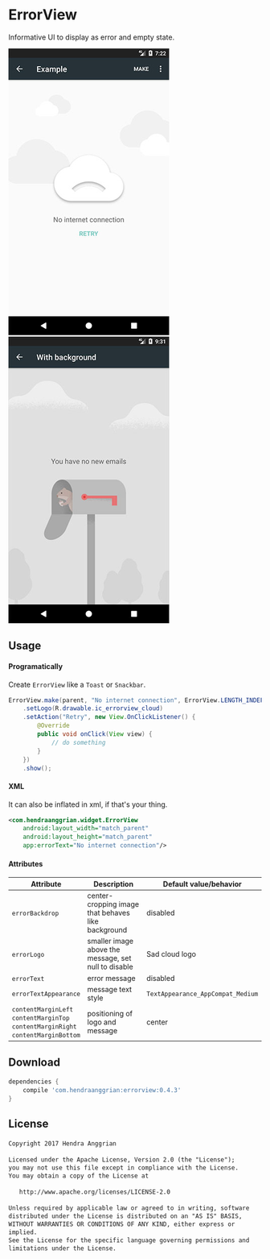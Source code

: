 ErrorView
=========
Informative UI to display as error and empty state.

![demo1][demo1] ![demo2][demo2]

Usage
-----
#### Programatically
Create `ErrorView` like a `Toast` or `Snackbar`.
```java
ErrorView.make(parent, "No internet connection", ErrorView.LENGTH_INDEFINITE)
    .setLogo(R.drawable.ic_errorview_cloud)
    .setAction("Retry", new View.OnClickListener() {
        @Override
        public void onClick(View view) {
            // do something
        }
    })
    .show();
```

#### XML
It can also be inflated in xml, if that's your thing.
```xml
<com.hendraanggrian.widget.ErrorView
    android:layout_width="match_parent"
    android:layout_height="match_parent"
    app:errorText="No internet connection"/>
```

#### Attributes
| Attribute                                                                                  | Description                                          | Default value/behavior            |
|--------------------------------------------------------------------------------------------|------------------------------------------------------|-----------------------------------|
| `errorBackdrop`                                                                            | center-cropping image that behaves like background   | disabled                          |
| `errorLogo`                                                                                | smaller image above the message, set null to disable | Sad cloud logo                    |
| `errorText`                                                                                | error message                                        | disabled                          |
| `errorTextAppearance`                                                                      | message text style                                   | `TextAppearance_AppCompat_Medium` |
| `contentMarginLeft`<br>`contentMarginTop`<br>`contentMarginRight`<br>`contentMarginBottom` | positioning of logo and message                      | center                            |

Download
--------
```gradle
dependencies {
    compile 'com.hendraanggrian:errorview:0.4.3'
}
```

License
-------
    Copyright 2017 Hendra Anggrian

    Licensed under the Apache License, Version 2.0 (the "License");
    you may not use this file except in compliance with the License.
    You may obtain a copy of the License at

       http://www.apache.org/licenses/LICENSE-2.0

    Unless required by applicable law or agreed to in writing, software
    distributed under the License is distributed on an "AS IS" BASIS,
    WITHOUT WARRANTIES OR CONDITIONS OF ANY KIND, either express or implied.
    See the License for the specific language governing permissions and
    limitations under the License.
    
    
 [demo1]: /art/ss1.jpg
 [demo2]: /art/ss2.jpg
